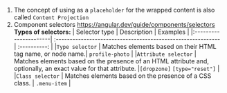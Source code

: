 1. The concept of using <ng-content/> as a `placeholder` for the wrapped content is also called `Content Projection`
2. Component selectors https://angular.dev/guide/components/selectors
   **Types of selectors:**
   | Selector type | Description | Examples |
   |:----------------------| :-----------------------------------------------------------| :----------: |
   |`Type selector` | Matches elements based on their HTML tag name, or node name.| `profile-photo` |
   |`Attribute selector` | Matches elements based on the presence of an HTML attribute and, optionally, an exact value for that attribute. |`[dropzone]` `[type="reset"]` |
   |`Class selector` | Matches elements based on the presence of a CSS class. | `.menu-item` |
